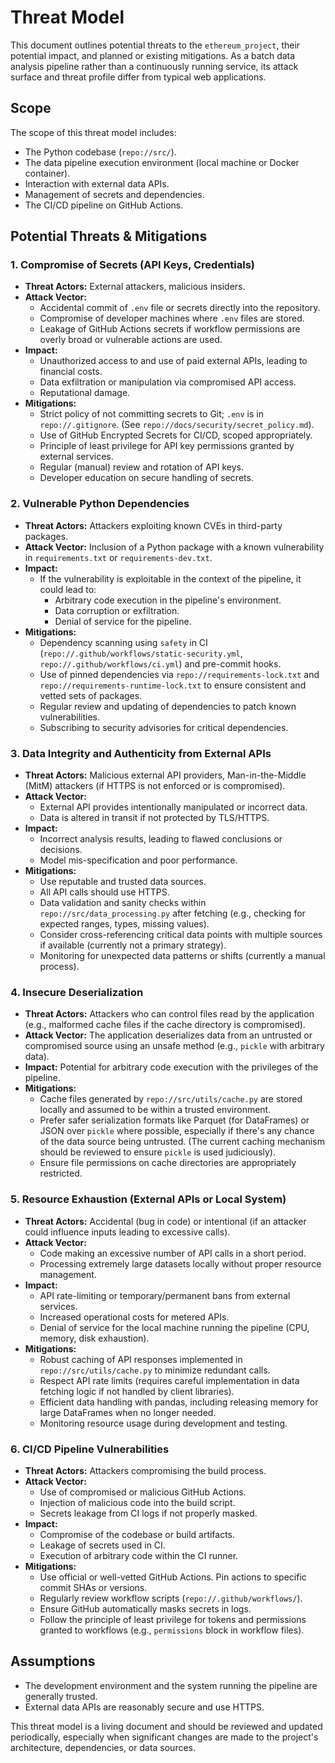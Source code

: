# Threat Model

<!-- TODO: SME to conduct a more formal and detailed threat modeling exercise (e.g., using STRIDE or a similar methodology) if the project's risk profile increases.
This initial model covers common threats for a data analysis pipeline.
-->

This document outlines potential threats to the `ethereum_project`, their potential impact, and planned or existing mitigations. As a batch data analysis pipeline rather than a continuously running service, its attack surface and threat profile differ from typical web applications.

## Scope

The scope of this threat model includes:
*   The Python codebase (`repo://src/`).
*   The data pipeline execution environment (local machine or Docker container).
*   Interaction with external data APIs.
*   Management of secrets and dependencies.
*   The CI/CD pipeline on GitHub Actions.

## Potential Threats & Mitigations

### 1. Compromise of Secrets (API Keys, Credentials)
*   **Threat Actors:** External attackers, malicious insiders.
*   **Attack Vector:**
    *   Accidental commit of `.env` file or secrets directly into the repository.
    *   Compromise of developer machines where `.env` files are stored.
    *   Leakage of GitHub Actions secrets if workflow permissions are overly broad or vulnerable actions are used.
*   **Impact:**
    *   Unauthorized access to and use of paid external APIs, leading to financial costs.
    *   Data exfiltration or manipulation via compromised API access.
    *   Reputational damage.
*   **Mitigations:**
    *   Strict policy of not committing secrets to Git; `.env` is in `repo://.gitignore`. (See `repo://docs/security/secret_policy.md`).
    *   Use of GitHub Encrypted Secrets for CI/CD, scoped appropriately.
    *   Principle of least privilege for API key permissions granted by external services.
    *   Regular (manual) review and rotation of API keys.
    *   Developer education on secure handling of secrets.

### 2. Vulnerable Python Dependencies
*   **Threat Actors:** Attackers exploiting known CVEs in third-party packages.
*   **Attack Vector:** Inclusion of a Python package with a known vulnerability in `requirements.txt` or `requirements-dev.txt`.
*   **Impact:**
    *   If the vulnerability is exploitable in the context of the pipeline, it could lead to:
        *   Arbitrary code execution in the pipeline's environment.
        *   Data corruption or exfiltration.
        *   Denial of service for the pipeline.
*   **Mitigations:**
    *   Dependency scanning using `safety` in CI (`repo://.github/workflows/static-security.yml`, `repo://.github/workflows/ci.yml`) and pre-commit hooks.
    *   Use of pinned dependencies via `repo://requirements-lock.txt` and `repo://requirements-runtime-lock.txt` to ensure consistent and vetted sets of packages.
    *   Regular review and updating of dependencies to patch known vulnerabilities.
    *   Subscribing to security advisories for critical dependencies.

### 3. Data Integrity and Authenticity from External APIs
*   **Threat Actors:** Malicious external API providers, Man-in-the-Middle (MitM) attackers (if HTTPS is not enforced or is compromised).
*   **Attack Vector:**
    *   External API provides intentionally manipulated or incorrect data.
    *   Data is altered in transit if not protected by TLS/HTTPS.
*   **Impact:**
    *   Incorrect analysis results, leading to flawed conclusions or decisions.
    *   Model mis-specification and poor performance.
*   **Mitigations:**
    *   Use reputable and trusted data sources.
    *   All API calls should use HTTPS.
    *   Data validation and sanity checks within `repo://src/data_processing.py` after fetching (e.g., checking for expected ranges, types, missing values).
    *   Consider cross-referencing critical data points with multiple sources if available (currently not a primary strategy).
    *   Monitoring for unexpected data patterns or shifts (currently a manual process).

### 4. Insecure Deserialization
*   **Threat Actors:** Attackers who can control files read by the application (e.g., malformed cache files if the cache directory is compromised).
*   **Attack Vector:** The application deserializes data from an untrusted or compromised source using an unsafe method (e.g., `pickle` with arbitrary data).
*   **Impact:** Potential for arbitrary code execution with the privileges of the pipeline.
*   **Mitigations:**
    *   Cache files generated by `repo://src/utils/cache.py` are stored locally and assumed to be within a trusted environment.
    *   Prefer safer serialization formats like Parquet (for DataFrames) or JSON over `pickle` where possible, especially if there's any chance of the data source being untrusted. (The current caching mechanism should be reviewed to ensure `pickle` is used judiciously).
    *   Ensure file permissions on cache directories are appropriately restricted.

### 5. Resource Exhaustion (External APIs or Local System)
*   **Threat Actors:** Accidental (bug in code) or intentional (if an attacker could influence inputs leading to excessive calls).
*   **Attack Vector:**
    *   Code making an excessive number of API calls in a short period.
    *   Processing extremely large datasets locally without proper resource management.
*   **Impact:**
    *   API rate-limiting or temporary/permanent bans from external services.
    *   Increased operational costs for metered APIs.
    *   Denial of service for the local machine running the pipeline (CPU, memory, disk exhaustion).
*   **Mitigations:**
    *   Robust caching of API responses implemented in `repo://src/utils/cache.py` to minimize redundant calls.
    *   Respect API rate limits (requires careful implementation in data fetching logic if not handled by client libraries).
    *   Efficient data handling with pandas, including releasing memory for large DataFrames when no longer needed.
    *   Monitoring resource usage during development and testing.

### 6. CI/CD Pipeline Vulnerabilities
*   **Threat Actors:** Attackers compromising the build process.
*   **Attack Vector:**
    *   Use of compromised or malicious GitHub Actions.
    *   Injection of malicious code into the build script.
    *   Secrets leakage from CI logs if not properly masked.
*   **Impact:**
    *   Compromise of the codebase or build artifacts.
    *   Leakage of secrets used in CI.
    *   Execution of arbitrary code within the CI runner.
*   **Mitigations:**
    *   Use official or well-vetted GitHub Actions. Pin actions to specific commit SHAs or versions.
    *   Regularly review workflow scripts (`repo://.github/workflows/`).
    *   Ensure GitHub automatically masks secrets in logs.
    *   Follow the principle of least privilege for tokens and permissions granted to workflows (e.g., `permissions` block in workflow files).

## Assumptions

*   The development environment and the system running the pipeline are generally trusted.
*   External data APIs are reasonably secure and use HTTPS.

This threat model is a living document and should be reviewed and updated periodically, especially when significant changes are made to the project's architecture, dependencies, or data sources. 